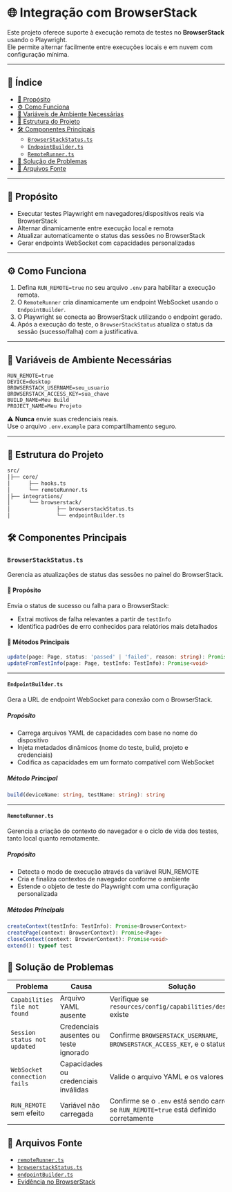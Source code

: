# 🌐 Integração com BrowserStack

Este projeto oferece suporte à execução remota de testes no **BrowserStack** usando o Playwright.  
Ele permite alternar facilmente entre execuções locais e em nuvem com configuração mínima.

---

## 📘 Índice

- [🎯 Propósito](#-propósito)
- [⚙️ Como Funciona](#️-como-funciona)
- [🔐 Variáveis de Ambiente Necessárias](#-variáveis-de-ambiente-necessárias)
- [📂 Estrutura do Projeto](#-estrutura-do-projeto)
- [🛠️ Componentes Principais](#-componentes-principais)
  - [`BrowserStackStatus.ts`](#browserstackstatusts)
  - [`EndpointBuilder.ts`](#endpointbuilderts)
  - [`RemoteRunner.ts`](#remoterunnerts)
- [🧯 Solução de Problemas](#-solução-de-problemas)
- [📄 Arquivos Fonte](#-arquivos-fonte)

---

## 🎯 Propósito

- Executar testes Playwright em navegadores/dispositivos reais via BrowserStack  
- Alternar dinamicamente entre execução local e remota  
- Atualizar automaticamente o status das sessões no BrowserStack  
- Gerar endpoints WebSocket com capacidades personalizadas  

---

## ⚙️ Como Funciona

1. Defina `RUN_REMOTE=true` no seu arquivo `.env` para habilitar a execução remota.  
2. O `RemoteRunner` cria dinamicamente um endpoint WebSocket usando o `EndpointBuilder`.  
3. O Playwright se conecta ao BrowserStack utilizando o endpoint gerado.  
4. Após a execução do teste, o `BrowserStackStatus` atualiza o status da sessão (sucesso/falha) com a justificativa.  

---

## 🔐 Variáveis de Ambiente Necessárias

```env
RUN_REMOTE=true
DEVICE=desktop
BROWSERSTACK_USERNAME=seu_usuario
BROWSERSTACK_ACCESS_KEY=sua_chave
BUILD_NAME=Meu Build
PROJECT_NAME=Meu Projeto
```
⚠️ **Nunca** envie suas credenciais reais.  
Use o arquivo `.env.example` para compartilhamento seguro.

---

## 📂 Estrutura do Projeto

```bash
src/
│├── core/
│      ├── hooks.ts
│      └── remoteRunner.ts
│├── integrations/
│      └── browserstack/
│               ├── browserstackStatus.ts
│               └── endpointBuilder.ts
```

## 🛠️ Componentes Principais

### `BrowserStackStatus.ts`

Gerencia as atualizações de status das sessões no painel do BrowserStack.

#### 🎯 Propósito
Envia o status de sucesso ou falha para o BrowserStack:
- Extrai motivos de falha relevantes a partir de `testInfo`
- Identifica padrões de erro conhecidos para relatórios mais detalhados

#### 🔑 Métodos Principais
```ts
update(page: Page, status: 'passed' | 'failed', reason: string): Promise<void>
updateFromTestInfo(page: Page, testInfo: TestInfo): Promise<void>
```

---

#### `EndpointBuilder.ts`

Gera a URL de endpoint WebSocket para conexão com o BrowserStack.

##### Propósito
- Carrega arquivos YAML de capacidades com base no nome do dispositivo
- Injeta metadados dinâmicos (nome do teste, build, projeto e credenciais)
- Codifica as capacidades em um formato compatível com WebSocket

##### Método Principal
```ts
build(deviceName: string, testName: string): string
```

---

#### `RemoteRunner.ts`

Gerencia a criação do contexto do navegador e o ciclo de vida dos testes, tanto local quanto remotamente.

##### Propósito
- Detecta o modo de execução através da variável RUN_REMOTE
- Cria e finaliza contextos de navegador conforme o ambiente
- Estende o objeto de teste do Playwright com uma configuração personalizada

##### Métodos Principais
```ts
createContext(testInfo: TestInfo): Promise<BrowserContext>
createPage(context: BrowserContext): Promise<Page>
closeContext(context: BrowserContext): Promise<void>
extend(): typeof test
```

## 🧯 Solução de Problemas

|         Problema              |               Causa                    |                                         Solução                                             |
|-------------------------------|----------------------------------------|---------------------------------------------------------------------------------------------|
| `Capabilities file not found` | Arquivo YAML ausente                   | Verifique se `resources/config/capabilities/desktop.yml` existe                             |
| `Session status not updated`  | Credenciais ausentes ou teste ignorado | Confirme `BROWSERSTACK_USERNAME`, `BROWSERSTACK_ACCESS_KEY`, e o status do teste            |
| `WebSocket connection fails`  | Capacidades ou credenciais inválidas   | Valide o arquivo YAML e os valores do `.env`                                                |
| `RUN_REMOTE` sem efeito       | Variável não carregada                 | Confirme se o `.env` está sendo carregado e se `RUN_REMOTE=true` está definido corretamente |


## 📄 Arquivos Fonte
- [`remoteRunner.ts`](../../src/core/remoteRunner.ts)
- [`browserstackStatus.ts`](../../src/integrations/browserstack/browserstackStatus.ts)
- [`endpointBuilder.ts`](../../src/integrations/browserstack/endpointBuilder.ts)
- [Evidência no BrowserStack](https://automate.browserstack.com/builds/95dfc675c8ac83f638727f1e389e1b1ddf38bb57/sessions/5d94339d84ccdb4b2b06ab54393348b2cc610d03?auth_token=e274aeae75114ba309f54a812b9976ab0f6d8e82cb597232f0167a4e80c28cb4)
